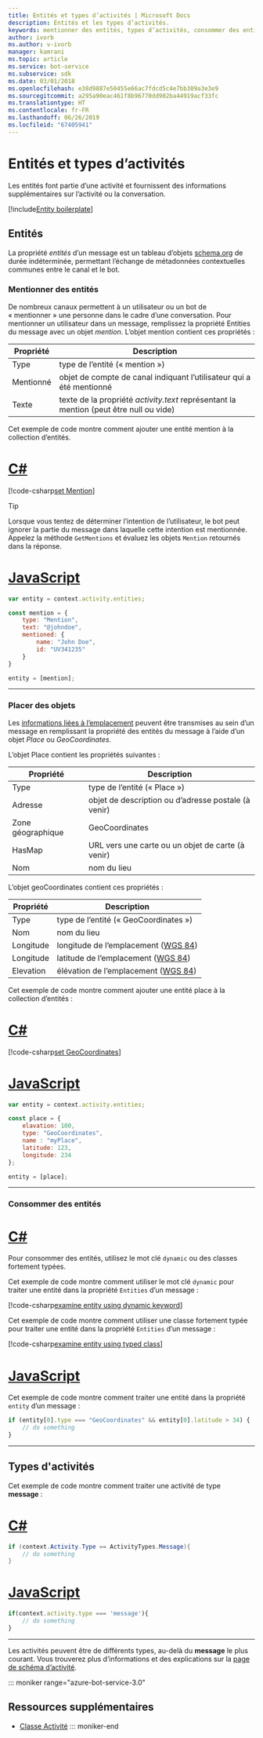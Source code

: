 ```yaml
---
title: Entités et types d’activités | Microsoft Docs
description: Entités et les types d’activités.
keywords: mentionner des entités, types d’activités, consommer des entités
author: ivorb
ms.author: v-ivorb
manager: kamrani
ms.topic: article
ms.service: bot-service
ms.subservice: sdk
ms.date: 03/01/2018
ms.openlocfilehash: e38d9887e50455e66ac7fdcd5c4e7bb309a3e3e9
ms.sourcegitcommit: a295a90eac461f8b96770dd902ba44919acf33fc
ms.translationtype: HT
ms.contentlocale: fr-FR
ms.lasthandoff: 06/26/2019
ms.locfileid: "67405941"
---
```

# <a name="entities-and-activity-types"></a>Entités et types d’activités

Les entités font partie d’une activité et fournissent des informations supplémentaires sur l’activité ou la conversation.

[!include[Entity boilerplate](includes/snippet-entity-boilerplate.md)]

## <a name="entities"></a>Entités

La propriété *entités* d’un message est un tableau d’objets <a href="http://schema.org/" target="_blank">schema.org</a> de durée indéterminée, permettant l’échange de métadonnées contextuelles communes entre le canal et le bot.

### <a name="mention-entities"></a>Mentionner des entités

De nombreux canaux permettent à un utilisateur ou un bot de « mentionner » une personne dans le cadre d’une conversation.
Pour mentionner un utilisateur dans un message, remplissez la propriété Entities du message avec un objet *mention*.
L’objet mention contient ces propriétés :

| Propriété | Description |
|----|----|
| Type | type de l’entité (« mention ») |
| Mentionné | objet de compte de canal indiquant l’utilisateur qui a été mentionné | 
| Texte | texte de la propriété *activity.text* représentant la mention (peut être null ou vide) |

Cet exemple de code montre comment ajouter une entité mention à la collection d’entités.

# <a name="ctabcs"></a>[C#](#tab/cs)
[!code-csharp[set Mention](includes/code/dotnet-create-messages.cs#setMention)]

> [!TIP]
> Lorsque vous tentez de déterminer l’intention de l’utilisateur, le bot peut ignorer la partie du message dans laquelle cette intention est mentionnée. Appelez la méthode `GetMentions` et évaluez les objets `Mention` retournés dans la réponse.

# <a name="javascripttabjs"></a>[JavaScript](#tab/js)
```javascript
var entity = context.activity.entities;

const mention = {
    type: "Mention",
    text: "@johndoe",
    mentioned: {
        name: "John Doe",
        id: "UV341235"
    }
}

entity = [mention];
```

---

### <a name="place-objects"></a>Placer des objets

Les <a href="https://schema.org/Place" target="_blank">informations liées à l’emplacement</a> peuvent être transmises au sein d’un message en remplissant la propriété des entités du message à l’aide d’un objet *Place* ou *GeoCoordinates*.

L’objet Place contient les propriétés suivantes :

| Propriété | Description |
|----|----|
| Type | type de l’entité (« Place ») |
| Adresse | objet de description ou d’adresse postale (à venir) |
| Zone géographique | GeoCoordinates |
| HasMap | URL vers une carte ou un objet de carte (à venir) |
| Nom | nom du lieu |

L’objet geoCoordinates contient ces propriétés :

| Propriété | Description |
|----|----|
| Type | type de l’entité (« GeoCoordinates ») |
| Nom | nom du lieu |
| Longitude | longitude de l’emplacement (<a href="https://en.wikipedia.org/wiki/World_Geodetic_System" target="_blank">WGS 84</a>) |
| Longitude | latitude de l’emplacement (<a href="https://en.wikipedia.org/wiki/World_Geodetic_System" target="_blank">WGS 84</a>) |
| Elevation | élévation de l’emplacement (<a href="https://en.wikipedia.org/wiki/World_Geodetic_System" target="_blank">WGS 84</a>) |

Cet exemple de code montre comment ajouter une entité place à la collection d’entités :

# <a name="ctabcs"></a>[C#](#tab/cs)
[!code-csharp[set GeoCoordinates](includes/code/dotnet-create-messages.cs#setGeoCoord)]

# <a name="javascripttabjs"></a>[JavaScript](#tab/js)
```javascript
var entity = context.activity.entities;

const place = {
    elavation: 100,
    type: "GeoCoordinates",
    name : "myPlace",
    latitude: 123,
    longitude: 234
};

entity = [place];

```

---

### <a name="consume-entities"></a>Consommer des entités

# <a name="ctabcs"></a>[C#](#tab/cs)

Pour consommer des entités, utilisez le mot clé `dynamic` ou des classes fortement typées.

Cet exemple de code montre comment utiliser le mot clé `dynamic` pour traiter une entité dans la propriété `Entities` d’un message :

[!code-csharp[examine entity using dynamic keyword](includes/code/dotnet-create-messages.cs#examineEntity1)]

Cet exemple de code montre comment utiliser une classe fortement typée pour traiter une entité dans la propriété `Entities` d’un message :

[!code-csharp[examine entity using typed class](includes/code/dotnet-create-messages.cs#examineEntity2)]

# <a name="javascripttabjs"></a>[JavaScript](#tab/js)

Cet exemple de code montre comment traiter une entité dans la propriété `entity` d’un message :

```javascript
if (entity[0].type === "GeoCoordinates" && entity[0].latitude > 34) {
    // do something
}
```

---

## <a name="activity-types"></a>Types d'activités

Cet exemple de code montre comment traiter une activité de type **message** :

# <a name="ctabcs"></a>[C#](#tab/cs)

```cs
if (context.Activity.Type == ActivityTypes.Message){
    // do something
}
```

# <a name="javascripttabjs"></a>[JavaScript](#tab/js)

```js
if(context.activity.type === 'message'){
    // do something
}
```

---

Les activités peuvent être de différents types, au-delà du **message** le plus courant. Vous trouverez plus d’informations et des explications sur la [page de schéma d’activité](https://aka.ms/botSpecs-activitySchema).

::: moniker range="azure-bot-service-3.0"

## <a name="additional-resources"></a>Ressources supplémentaires

- <a href="https://docs.botframework.com/csharp/builder/sdkreference/dc/d2f/class_microsoft_1_1_bot_1_1_connector_1_1_activity.html" target="_blank">Classe Activité</a>
::: moniker-end
